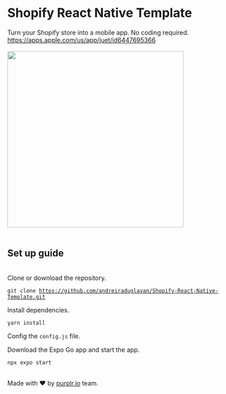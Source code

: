 # Shopify React Native Template

Turn your Shopify store into a mobile app. No coding required. 
https://apps.apple.com/us/app/juet/id6447695366
<br />
<br />
<img src='./assets/mobile-app-for-shopify.png' width='400' />
<br />
<br />

## Set up guide

<br />
Clone or download the repository.

<code>git clone https://github.com/andreiraduglavan/Shopify-React-Native-Template.git</code>

Install dependencies.

<code>yarn install</code>

Config the <code>config.js</code> file.

Download the Expo Go app and start the app.

<code>npx expo start</code>

<br />
Made with ❤️ by <a href="https://purplr.io">purplr.io</a> team.

